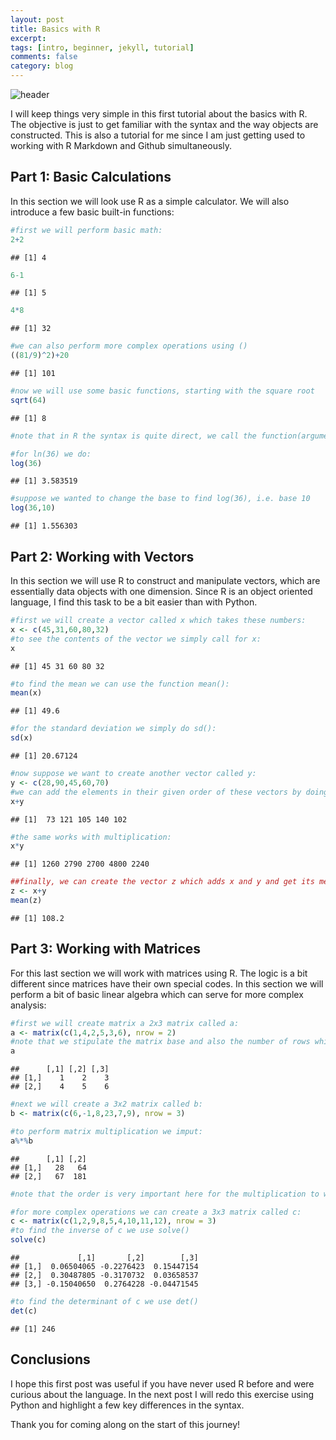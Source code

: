 ```yaml
---
layout: post
title: Basics with R
excerpt: 
tags: [intro, beginner, jekyll, tutorial]
comments: false
category: blog
---
```



![header](/images/header2.ppg)

I will keep things very simple in this first tutorial about the basics
with R. The objective is just to get familiar with the syntax and the
way objects are constructed. This is also a tutorial for me since I am
just getting used to working with R Markdown and Github simultaneously.

Part 1: Basic Calculations
--------------------------

In this section we will look use R as a simple calculator. We will also
introduce a few basic built-in functions:

``` r
#first we will perform basic math:
2+2
```

    ## [1] 4

``` r
6-1
```

    ## [1] 5

``` r
4*8
```

    ## [1] 32

``` r
#we can also perform more complex operations using ()
((81/9)^2)+20
```

    ## [1] 101

``` r
#now we will use some basic functions, starting with the square root
sqrt(64)
```

    ## [1] 8

``` r
#note that in R the syntax is quite direct, we call the function(argument)

#for ln(36) we do:
log(36)
```

    ## [1] 3.583519

``` r
#suppose we wanted to change the base to find log(36), i.e. base 10
log(36,10)
```

    ## [1] 1.556303

Part 2: Working with Vectors
----------------------------

In this section we will use R to construct and manipulate vectors, which
are essentially data objects with one dimension. Since R is an object
oriented language, I find this task to be a bit easier than with Python.

``` r
#first we will create a vector called x which takes these numbers: 
x <- c(45,31,60,80,32)
#to see the contents of the vector we simply call for x:
x
```

    ## [1] 45 31 60 80 32

``` r
#to find the mean we can use the function mean():
mean(x)
```

    ## [1] 49.6

``` r
#for the standard deviation we simply do sd():
sd(x)
```

    ## [1] 20.67124

``` r
#now suppose we want to create another vector called y:
y <- c(28,90,45,60,70)
#we can add the elements in their given order of these vectors by doing:
x+y
```

    ## [1]  73 121 105 140 102

``` r
#the same works with multiplication:
x*y
```

    ## [1] 1260 2790 2700 4800 2240

``` r
##finally, we can create the vector z which adds x and y and get its mean:
z <- x+y
mean(z)
```

    ## [1] 108.2

Part 3: Working with Matrices
--------------------------

For this last section we will work with matrices using R. The logic is a
bit different since matrices have their own special codes. In this
section we will perform a bit of basic linear algebra which can serve
for more complex analysis:

``` r
#first we will create matrix a 2x3 matrix called a:
a <- matrix(c(1,4,2,5,3,6), nrow = 2)
#note that we stipulate the matrix base and also the number of rows which shows in the following:
a
```

    ##      [,1] [,2] [,3]
    ## [1,]    1    2    3
    ## [2,]    4    5    6

``` r
#next we will create a 3x2 matrix called b:
b <- matrix(c(6,-1,8,23,7,9), nrow = 3)

#to perform matrix multiplication we imput:
a%*%b
```

    ##      [,1] [,2]
    ## [1,]   28   64
    ## [2,]   67  181

``` r
#note that the order is very important here for the multiplication to work

#for more complex operations we can create a 3x3 matrix called c:
c <- matrix(c(1,2,9,8,5,4,10,11,12), nrow = 3)
#to find the inverse of c we use solve()
solve(c)
```

    ##             [,1]       [,2]        [,3]
    ## [1,]  0.06504065 -0.2276423  0.15447154
    ## [2,]  0.30487805 -0.3170732  0.03658537
    ## [3,] -0.15040650  0.2764228 -0.04471545

``` r
#to find the determinant of c we use det()
det(c)
```

    ## [1] 246

Conclusions
-----------

I hope this first post was useful if you have never used R before and
were curious about the language. In the next post I will redo this
exercise using Python and highlight a few key differences in the syntax.


Thank you for coming along on the start of this journey!

